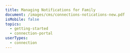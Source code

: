 ```yaml
---
title: Managing Notifications for Family
document: /images/cms/connections-notications-new.pdf
isMobile: false
topics:
  - getting-started
  - connection-portal
userTypes:
  - connection
---
```

